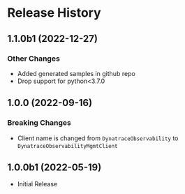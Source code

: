 # Release History

## 1.1.0b1 (2022-12-27)

### Other Changes

  - Added generated samples in github repo
  - Drop support for python<3.7.0

## 1.0.0 (2022-09-16)

### Breaking Changes

  - Client name is changed from `DynatraceObservability` to `DynatraceObservabilityMgmtClient`

## 1.0.0b1 (2022-05-19)

* Initial Release
